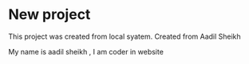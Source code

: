 # New project

This project was created from local syatem.
Created  from Aadil Sheikh

My name is aadil sheikh , I am coder in website